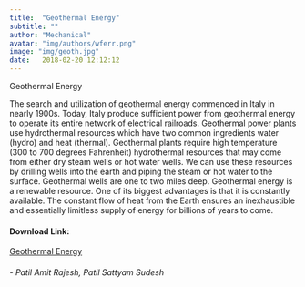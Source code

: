 ```yaml
---
title:  "Geothermal Energy"
subtitle: ""
author: "Mechanical"
avatar: "img/authors/wferr.png"
image: "img/geoth.jpg"
date:   2018-02-20 12:12:12
---
```

Geothermal Energy

The search and utilization of geothermal energy commenced in Italy in nearly 1900s. Today, Italy produce sufficient power from geothermal energy to operate its entire network of electrical railroads. Geothermal power plants use hydrothermal resources which have two common ingredients water (hydro) and heat (thermal). Geothermal plants require high temperature (300 to 700 degrees Fahrenheit) hydrothermal resources that may come from either dry steam wells or hot water wells. We can use these resources by drilling wells into the earth and piping the steam or hot water to the surface. Geothermal wells are one to two miles deep. Geothermal energy is a renewable resource.   One of its biggest advantages is that it is constantly available.  The constant flow of heat from the Earth ensures an inexhaustible and essentially limitless supply of energy for billions of years to come.   

#### Download Link:
<a href="https://tinyurl.com/geoth12390">Geothermal Energy</a>


###### -   Patil Amit Rajesh, Patil Sattyam Sudesh 